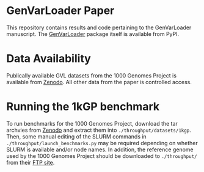# GenVarLoader Paper
This repository contains results and code pertaining to the GenVarLoader manuscript. The [GenVarLoader](https://github.com/mcvickerlab/GenVarLoader) package itself is available from PyPI.

# Data Availability
Publically available GVL datasets from the 1000 Genomes Project is available from [Zenodo](https://doi.org/10.5281/zenodo.14367502). All other data from the paper is controlled access.

# Running the 1kGP benchmark
To run benchmarks for the 1000 Genomes Project, download the tar archvies from [Zenodo](https://doi.org/10.5281/zenodo.14367502) and extract them into `./throughput/datasets/1kgp`. Then, some manual editing of the SLURM commands in `./throughput/launch_benchmarks.py` may be required depending on whether SLURM is available and/or node names. In addition, the reference genome used by the 1000 Genomes Project should be downloaded to `./throughput/` from their [FTP site](ftp.1000genomes.ebi.ac.uk/vol1/ftp/technical/reference/GRCh38_reference_genome/GRCh38_full_analysis_set_plus_decoy_hla.fa).